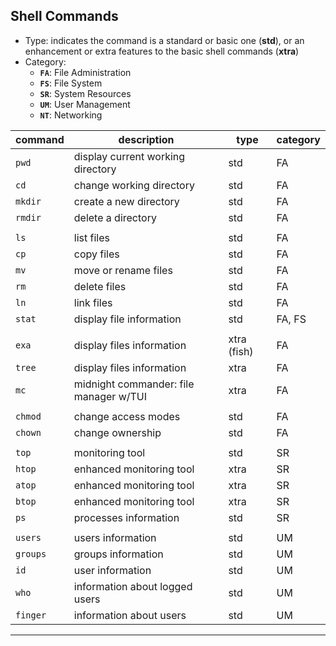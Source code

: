 ## Shell Commands
   * Type:
         indicates the command is a standard or basic one (**std**), or an enhancement or extra features to the basic shell commands (**xtra**) 
   * Category:
        - **`FA`**:   File Administration
        - **`FS`**:   File System
        - **`SR`**:   System Resources
        - **`UM`**:   User Management
        - **`NT`**: Networking

|   command   |   description   | type   |   category   |
|-------------|-----------------|------------|--------------|
|   `pwd`     |   display current working directory   | std   | FA   |
|   `cd`      |   change working directory   |   std   | FA   |
|   `mkdir`   |   create a new directory   |   std   | FA   |
|   `rmdir`   |   delete a directory   |   std   |   FA   |
||
|   `ls`      |   list files   |   std   |   FA   |
|   `cp`      |   copy files   |   std   |   FA   |
|   `mv`      |   move or rename files   |   std   |   FA   |
|   `rm`      |   delete files   |   std   |   FA   |
|   `ln`      |   link files     |   std   |   FA            |   
|   `stat`    |   display file information   |   std   |   FA, FS   |
||
|   `exa`     |  display files information   |   xtra (fish)   |   FA   |
|   `tree`    |  display files information   |   xtra          |   FA   |
|   `mc`      |  midnight commander: file manager w/TUI         |   xtra          |   FA      |
||
|   `chmod`   |   change access modes      |   std      |   FA   |
|   `chown`   |   change ownership         |   std      |   FA   |
||
|   `top`     |   monitoring tool          |   std      | SR   |
|   `htop`    |   enhanced monitoring tool   |   xtra   |   SR   |
|   `atop`    |   enhanced monitoring tool   |   xtra   |   SR   |
|   `btop`    |   enhanced monitoring tool   |   xtra   |   SR   |
|   `ps`      |   processes information      |   std   |   SR   |
||
|   `users`   |   users information   |   std   |   UM   |
|   `groups`   |   groups information   |   std   |   UM   |
|   `id`      |   user information   |   std   |   UM   |
|   `who`      |   information about logged users   |   std   |   UM   |
|   `finger`   |   information about users   |   std   |   UM   |
---
